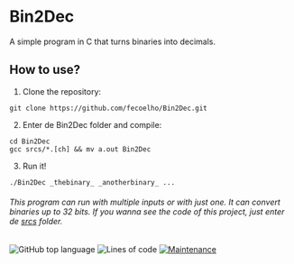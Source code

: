 # Bin2Dec
A simple program in C that turns binaries into decimals.

## How to use?

  1. Clone the repository:
    
    git clone https://github.com/fecoelho/Bin2Dec.git

  2. Enter de Bin2Dec folder and compile:

    cd Bin2Dec
    gcc srcs/*.[ch] && mv a.out Bin2Dec

  3. Run it!
  
    ./Bin2Dec _thebinary_ _anotherbinary_ ...
    
###### This program can run with multiple inputs or with just one. It can convert binaries up to 32 bits. If you wanna see the code of this project, just enter de [srcs](https://github.com/fecoelho/Bin2Dec/tree/master/srcs) folder.

![GitHub top language](https://img.shields.io/github/languages/top/fecoelho/Bin2Dec?style=plastic)  ![Lines of code](https://img.shields.io/tokei/lines/github/fecoelho/Bin2Dec?style=plastic) [![Maintenance](https://img.shields.io/badge/Maintained%3F-no-red.svg)](https://bitbucket.org/lbesson/ansi-colors)
